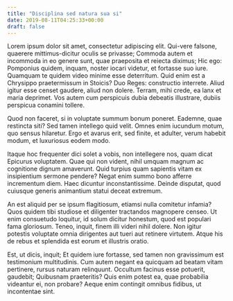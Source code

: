 ```yaml
---
title: "Disciplina sed natura sua si"
date: 2019-08-11T04:25:33+00:00
draft: false
---
```


Lorem ipsum dolor sit amet, consectetur adipiscing elit. Qui-vere falsone,
quaerere mittimus-dicitur oculis se privasse; Commoda autem et incommoda in eo
genere sunt, quae praeposita et reiecta diximus; Hic ego: Pomponius quidem,
inquam, noster iocari videtur, et fortasse suo iure. Quamquam te quidem video
minime esse deterritum. Quid enim est a Chrysippo praetermissum in Stoicis? Duo
Reges: constructio interrete. Aliud igitur esse censet gaudere, aliud non
dolere. Terram, mihi crede, ea lanx et maria deprimet. Vos autem cum perspicuis
dubia debeatis illustrare, dubiis perspicua conamini tollere.

Quod non faceret, si in voluptate summum bonum poneret. Eademne, quae restincta
siti? Sed tamen intellego quid velit. Omnes enim iucundum motum, quo sensus
hilaretur. Ergo et avarus erit, sed finite, et adulter, verum habebit modum, et
luxuriosus eodem modo.

Itaque hoc frequenter dici solet a vobis, non intellegere nos, quam dicat
Epicurus voluptatem. Quae qui non vident, nihil umquam magnum ac cognitione
dignum amaverunt. Quid turpius quam sapientis vitam ex insipientium sermone
pendere? Negat enim summo bono afferre incrementum diem. Haec dicuntur
inconstantissime. Deinde disputat, quod cuiusque generis animantium statui
deceat extremum.

An est aliquid per se ipsum flagitiosum, etiamsi nulla comitetur infamia? Quos
quidem tibi studiose et diligenter tractandos magnopere censeo. Ut enim
consuetudo loquitur, id solum dicitur honestum, quod est populari fama
gloriosum. Teneo, inquit, finem illi videri nihil dolere. Non igitur potestis
voluptate omnia dirigentes aut tueri aut retinere virtutem. Atque his de rebus
et splendida est eorum et illustris oratio.

Est, ut dicis, inquit; Et quidem iure fortasse, sed tamen non gravissimum est
testimonium multitudinis. Cum autem negant ea quicquam ad beatam vitam
pertinere, rursus naturam relinquunt. Occultum facinus esse potuerit, gaudebit;
Quibusnam praeteritis? Quis enim potest ea, quae probabilia videantur ei, non
probare? Aeque enim contingit omnibus fidibus, ut incontentae sint.
